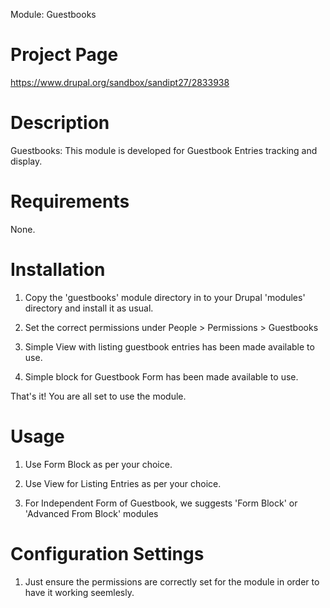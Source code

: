 Module: Guestbooks

Project Page
============
https://www.drupal.org/sandbox/sandipt27/2833938

Description
===========
Guestbooks: This module is developed for Guestbook Entries tracking and display.


Requirements
============
None.

Installation
============
1. Copy the 'guestbooks' module directory in to your Drupal 
'modules' directory and install it as usual.

2. Set the correct permissions under People > Permissions > Guestbooks

3. Simple View with listing guestbook entries has been made available to use.

4. Simple block for Guestbook Form has been made available to use.

That's it! You are all set to use the module.

Usage
=====
1. Use Form Block as per your choice.

2. Use View for Listing Entries as per your choice.

3. For Independent Form of Guestbook, we suggests
    'Form Block' or 'Advanced From Block' modules

Configuration Settings
======================
1. Just ensure the permissions are correctly set for the module in order
to have it working seemlesly.
